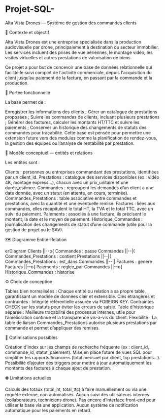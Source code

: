# Projet-SQL-

Alta Vista Drones — Système de gestion des commandes clients

📍 Contexte et objectif

Alta Vista Drones est une entreprise spécialisée dans la production audiovisuelle par drone, principalement à destination du secteur immobilier. Les services incluent des prises de vue aériennes, le montage vidéo, les visites virtuelles et autres prestations de valorisation de biens.

Ce projet a pour but de concevoir une base de données relationnelle qui facilite le suivi complet de l'activité commerciale, depuis l'acquisition du client jusqu’au paiement de la facture, en passant par la commande et la production.

🎯 Portée fonctionnelle

La base permet de :

Enregistrer les informations des clients ;
Gérer un catalogue de prestations proposées ;
Suivre les commandes de clients, incluant plusieurs prestations ;
Générer des factures, calculer les montants HT/TTC et suivre les paiements ;
Conserver un historique des changements de statuts des commandes pour traçabilité.
Cette base est pensée pour permettre une extension future vers des modules comme la planification de rendez-vous, la gestion des équipes ou l’analyse de rentabilité par prestation.

🧩 Modèle conceptuel — entités et relations

Les entités sont :

Clients : personnes ou entreprises commandant des prestations, identifiées par un client_id.
Prestations : catalogue des services disponibles (ex : vidéo 4K, montage express...), chacun avec un prix_unitaire et une durée_estimee.
Commandes : regroupent les demandes d’un client à une date donnée, avec un statut (en attente, en cours, terminée).
Commandes_Prestations : table associative entre commandes et prestations, avec la quantité et une éventuelle remise.
Factures : liées aux commandes, elles récapitulent le total HT, la TVA et le total TTC, avec un suivi du paiement.
Paiements : associés à une facture, ils précisent le montant, la date et le moyen de paiement.
Historique_Commandes : journalisation des changements de statut d’une commande (utile pour la gestion de projet ou le SAV).

🗺️ Diagramme Entité-Relation

erDiagram
    Clients ||--o{ Commandes : passe
    Commandes ||--|{ Commandes_Prestations : contient
    Prestations ||--|{ Commandes_Prestations : est_dans
    Commandes ||--|| Factures : genere
    Factures ||--o{ Paiements : reglee_par
    Commandes ||--o{ Historique_Commandes : historise
    
⚙️ Choix de conception

Tables bien normalisées : Chaque entité ou relation a sa propre table, garantissant un modèle de données clair et extensible.
Clés étrangères et contraintes :
Intégrité référentielle assurée via FOREIGN KEY.
Contraintes CHECK sur les statuts pour éviter les erreurs de saisie.
Table d’historique séparée : Meilleure traçabilité des processus internes, utile pour l’amélioration continue et la transparence vis-à-vis du client.
Flexibilité : La table de liaison Commandes_Prestations autorise plusieurs prestations par commande et permet d’appliquer des remises.

🚀 Optimisations possibles

Création d'index sur les champs de recherche fréquente (ex : client_id, commande_id, statut_paiement).
Mise en place future de vues SQL pour simplifier les rapports financiers (total mensuel par client, top prestations…).
Possibilité d’ajouter des triggers pour mettre à jour automatiquement les montants des factures à chaque ajout de prestation.

⛔ Limitations actuelles

Calculs des totaux (total_ht, total_ttc) à faire manuellement ou via une requête externe, non automatisés.
Aucun suivi des utilisateurs internes (collaborateurs, techniciens drone).
Pas encore d’interface front-end pour utiliser la base via une application.
Aucun système de notification automatique pour les paiements en retard.
